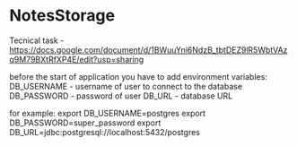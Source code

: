 # NotesStorage

Tecnical task - https://docs.google.com/document/d/1BWuuYni6NdzB_tbtDEZ9lR5WbtVAzq9M79BXtRfXP4E/edit?usp=sharing

before the start of application you have to add environment variables:
  DB_USERNAME - username of user to connect to the database
  DB_PASSWORD - password of user
  DB_URL - database URL

for example:
  export DB_USERNAME=postgres
  export DB_PASSWORD=super_password
  export DB_URL=jdbc:postgresql://localhost:5432/postgres

